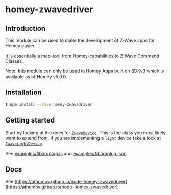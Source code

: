 # homey-zwavedriver

## Introduction
This module can be used to make the development of Z-Wave apps for Homey easier.

It is essentially a map-tool from Homey-capabilities to Z-Wave Command Classes.

Note: this module can only be used in Homey Apps built on SDKv3 which is available as of Homey v5.0.0.

## Installation

```bash
$ npm install --save homey-zwavedriver
```

## Getting started

Start by looking at the docs for [`ZwaveDevice`](https://athombv.github.io/node-homey-zwavedriver/ZwaveDevice.html). This is the class you most likely want to extend from. If you are implementing a `light` device take a look at
 [`ZwaveLightDevice`](https://athombv.github.io/node-homey-zwavedriver/ZwaveLightDevice.html).

See [examples/fibaroplug.js](https://github.com/athombv/node-homey-zwavedriver/blob/master/examples/fibaroplug.js) and [examples/fibaroplug.json](https://github.com/athombv/node-homey-zwavedriver/blob/master/examples/fibaroplug.json)

## Docs
See [https://athombv.github.io/node-homey-zwavedriver](https://athombv.github.io/node-homey-zwavedriver)

